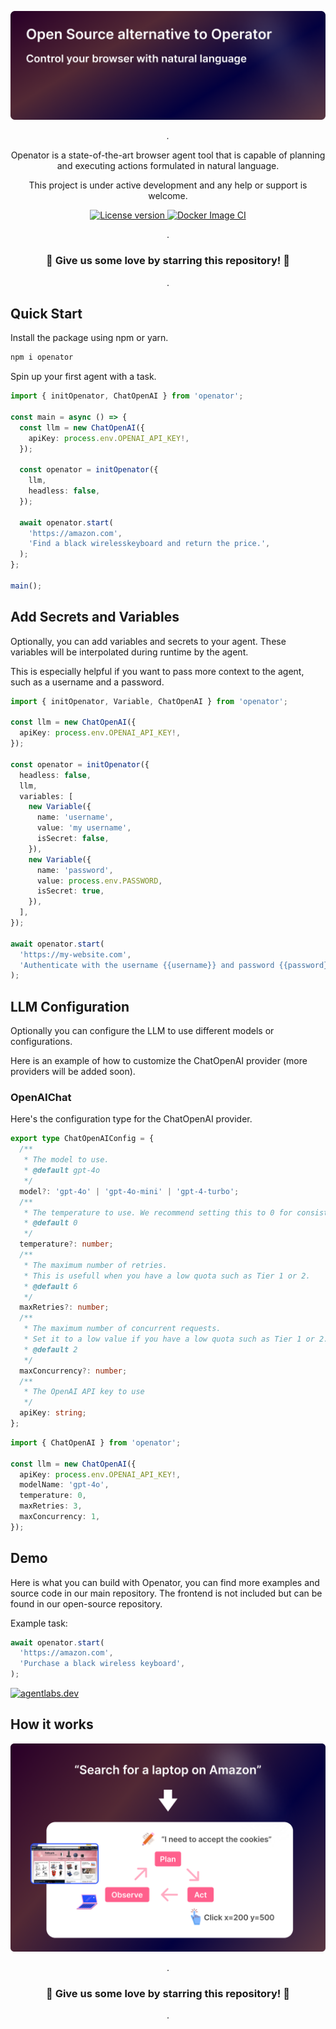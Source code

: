 <p align="center">
  <a href="https://github.com/agentlabs-dev/openator"><img src="https://raw.githubusercontent.com/agentlabs-dev/openator/refs/heads/main/.readme/cover.png" alt="Openator"></a>
</p>

<p align="center">
    <em>.</em>
</p>

<p align=center>
Openator is a state-of-the-art browser agent tool that is capable of planning and executing actions formulated in natural language.
</p>

<p align="center">
This project is under active development and any help or support is welcome.
</p>

<p align="center">
<a href="" target="_blank">
    <img src="https://img.shields.io/badge/License-Apache 2.0-blue.svg" alt="License version">
</a>
<a href="" target="_blank">
    <img src="https://img.shields.io/badge/Status-Under Active Development-green.svg" alt="Docker Image CI">
</a>
</p>

<p align="center">
.
</p>

<h3 align="center">
🌟 Give us some love by starring this repository! 🌟  
</h3>

<p align="center">
.
</p>

## Quick Start

Install the package using npm or yarn.

```bash
npm i openator
```

Spin up your first agent with a task.

```typescript
import { initOpenator, ChatOpenAI } from 'openator';

const main = async () => {
  const llm = new ChatOpenAI({
    apiKey: process.env.OPENAI_API_KEY!,
  });

  const openator = initOpenator({
    llm,
    headless: false,
  });

  await openator.start(
    'https://amazon.com',
    'Find a black wirelesskeyboard and return the price.',
  );
};

main();
```

## Add Secrets and Variables

Optionally, you can add variables and secrets to your agent. These variables will be interpolated during runtime by the agent.

This is especially helpful if you want to pass more context to the agent, such as a username and a password.

```typescript
import { initOpenator, Variable, ChatOpenAI } from 'openator';

const llm = new ChatOpenAI({
  apiKey: process.env.OPENAI_API_KEY!,
});

const openator = initOpenator({
  headless: false,
  llm,
  variables: [
    new Variable({
      name: 'username',
      value: 'my username',
      isSecret: false,
    }),
    new Variable({
      name: 'password',
      value: process.env.PASSWORD,
      isSecret: true,
    }),
  ],
});

await openator.start(
  'https://my-website.com',
  'Authenticate with the username {{username}} and password {{password}} and then find the latest news on the website.',
);
```

## LLM Configuration

Optionally you can configure the LLM to use different models or configurations.

Here is an example of how to customize the ChatOpenAI provider (more providers will be added soon).

### OpenAIChat

Here's the configuration type for the ChatOpenAI provider.

```typescript
export type ChatOpenAIConfig = {
  /**
   * The model to use.
   * @default gpt-4o
   */
  model?: 'gpt-4o' | 'gpt-4o-mini' | 'gpt-4-turbo';
  /**
   * The temperature to use. We recommend setting this to 0 for consistency.
   * @default 0
   */
  temperature?: number;
  /**
   * The maximum number of retries.
   * This is usefull when you have a low quota such as Tier 1 or 2.
   * @default 6
   */
  maxRetries?: number;
  /**
   * The maximum number of concurrent requests.
   * Set it to a low value if you have a low quota such as Tier 1 or 2.
   * @default 2
   */
  maxConcurrency?: number;
  /**
   * The OpenAI API key to use
   */
  apiKey: string;
};
```

```typescript
import { ChatOpenAI } from 'openator';

const llm = new ChatOpenAI({
  apiKey: process.env.OPENAI_API_KEY!,
  modelName: 'gpt-4o',
  temperature: 0,
  maxRetries: 3,
  maxConcurrency: 1,
});
```

## Demo

Here is what you can build with Openator, you can find more examples and source code in our main repository. The frontend is not included but can be found in our open-source repository.

Example task:

```typescript
await openator.start(
  'https://amazon.com',
  'Purchase a black wireless keyboard',
);
```

<a href="#"><img src="https://github.com/agentlabs-dev/openator/blob/main/.readme/gui-demo.gif?raw=true" alt="agentlabs.dev"></a>

## How it works

<p align="center">
  <a href="#"><img src="https://raw.githubusercontent.com/agentlabs-dev/openator/refs/heads/main/.readme/how-it-works.png" alt="agentlabs.dev"></a>
</p>

<p align="center">
.
</p>

<h3 align="center">
🌟 Give us some love by starring this repository! 🌟  
</h3>

<p align="center">
.
</p>
